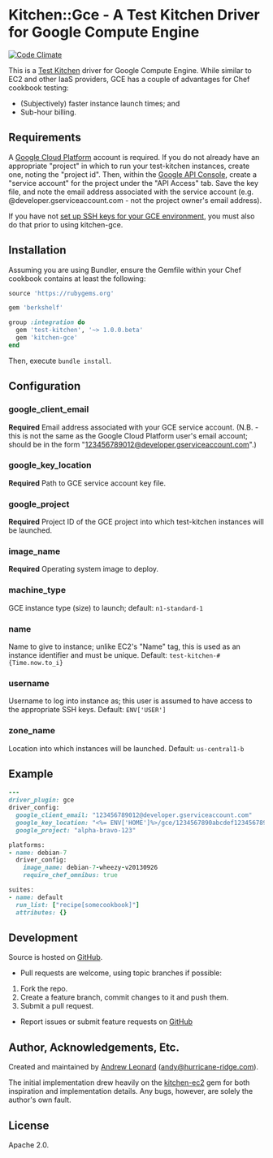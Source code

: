 # Kitchen::Gce - A Test Kitchen Driver for Google Compute Engine

[![Code Climate](https://codeclimate.com/github/anl/kitchen-gce.png)](https://codeclimate.com/github/anl/kitchen-gce)

This is a [Test Kitchen](https://github.com/opscode/test-kitchen/)
driver for Google Compute Engine.  While similar to EC2 and other IaaS
providers, GCE has a couple of advantages for Chef cookbook testing:

* (Subjectively) faster instance launch times; and
* Sub-hour billing.

## Requirements

A [Google Cloud Platform](https://cloud.google.com) account is
required.  If you do not already have an appropriate "project" in
which to run your test-kitchen instances, create one, noting the
"project id".  Then, within the [Google API
Console](https://code.google.com/apis/console/), create a "service
account" for the project under the "API Access" tab.  Save the key
file, and note the email address associated with the service account
(e.g. <number>@developer.gserviceaccount.com - not the project owner's
email address).

If you have not [set up SSH keys for your GCE
environment](https://developers.google.com/compute/docs/instances#sshkeys),
you must also do that prior to using kitchen-gce.

## Installation

Assuming you are using Bundler, ensure the Gemfile within your Chef
cookbook contains at least the following:

```ruby
source 'https://rubygems.org'

gem 'berkshelf'

group :integration do
  gem 'test-kitchen', '~> 1.0.0.beta'
  gem 'kitchen-gce'
end
```

Then, execute `bundle install`.

## Configuration

### google_client_email

**Required** Email address associated with your GCE service account.
(N.B. - this is not the same as the Google Cloud Platform user's email
account; should be in the form
"123456789012@developer.gserviceaccount.com".)

### google_key_location

**Required** Path to GCE service account key file.

### google_project

**Required** Project ID of the GCE project into which test-kitchen
instances will be launched.

### image_name

**Required** Operating system image to deploy.

### machine_type

GCE instance type (size) to launch; default: `n1-standard-1`

### name

Name to give to instance; unlike EC2's "Name" tag, this is used as an
instance identifier and must be unique.  Default:
`test-kitchen-#{Time.now.to_i}`

### username

Username to log into instance as; this user is assumed to have access
to the appropriate SSH keys.  Default: `ENV['USER']`

### zone_name

Location into which instances will be launched.  Default: `us-central1-b`

## Example

```ruby
---
driver_plugin: gce
driver_config:
  google_client_email: "123456789012@developer.gserviceaccount.com"
  google_key_location: "<%= ENV['HOME']%>/gce/1234567890abcdef1234567890abcdef12345678-privatekey.p12"
  google_project: "alpha-bravo-123"

platforms:
- name: debian-7
  driver_config:
    image_name: debian-7-wheezy-v20130926
    require_chef_omnibus: true

suites:
- name: default
  run_list: ["recipe[somecookbook]"]
  attributes: {}
```

## Development

Source is hosted on [GitHub](https://github.com/anl/kitchen-gce).

* Pull requests are welcome, using topic branches if possible:

1. Fork the repo.
2. Create a feature branch, commit changes to it and push them.
3. Submit a pull request.

* Report issues or submit feature requests on [GitHub](https://github.com/anl/kitchen-gce/issues)

## Author, Acknowledgements, Etc.

Created and maintained by [Andrew Leonard](http://andyleonard.com)
([andy@hurricane-ridge.com](mailto:andy@hurricane-ridge.com)).

The initial implementation drew heavily on the
[kitchen-ec2](https://github.com/opscode/kitchen-ec2/) gem for both
inspiration and implementation details.  Any bugs, however, are solely
the author's own fault.

## License

Apache 2.0.